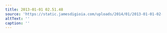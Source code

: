 ```yaml
---
title: 2013-01-01 02.51.48
source: 'https://static.jamesdigioia.com/uploads/2014/01/2013-01-01-02-51-48-scaled.jpg'
altText: ''
caption: ''
---
```


